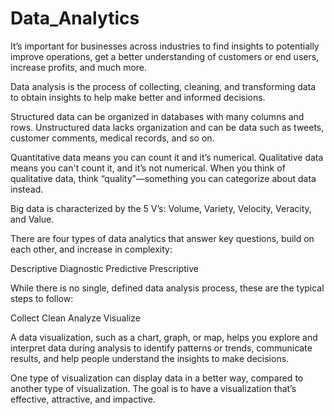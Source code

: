 # Data_Analytics

It’s important for businesses across industries to find insights to potentially improve operations, get a better understanding of customers or end users, increase profits, and much more.

Data analysis is the process of collecting, cleaning, and transforming data to obtain insights to help make better and informed decisions.

Structured data can be organized in databases with many columns and rows. Unstructured data lacks organization and can be data such as tweets, customer comments, medical records, and so on.

Quantitative data means you can count it and it’s numerical. Qualitative data means you can't count it, and it’s not numerical. When you think of qualitative data, think “quality”—something you can categorize about data instead.

Big data is characterized by the 5 V’s: Volume, Variety, Velocity, Veracity, and Value.

There are four types of data analytics that answer key questions, build on each other, and increase in complexity:

Descriptive
Diagnostic
Predictive
Prescriptive

While there is no single, defined data analysis process, these are the typical steps to follow:

Collect
Clean
Analyze
Visualize

A data visualization, such as a chart, graph, or map, helps you explore and interpret data during analysis to identify patterns or trends, communicate results, and help people understand the insights to make decisions.

One type of visualization can display data in a better way, compared to another type of visualization. The goal is to have a visualization that’s effective, attractive, and impactive.

